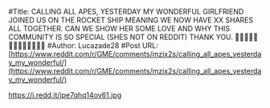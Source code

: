 #Title: CALLING ALL APES, YESTERDAY MY WONDERFUL GIRLFRIEND JOINED US ON THE ROCKET SHIP MEANING WE NOW HAVE XX SHARES ALL TOGETHER. CAN WE SHOW HER SOME LOVE AND WHY THIS COMMUNITY IS SO SPECIAL (SHES NOT ON REDDIT) THANK YOU. 🚀🚀🚀🚀🚀🚀🚀🚀🚀🚀🚀🚀🚀
#Author: Lucazade28
#Post URL: [https://www.reddit.com/r/GME/comments/mzix2s/calling_all_apes_yesterday_my_wonderful/](https://www.reddit.com/r/GME/comments/mzix2s/calling_all_apes_yesterday_my_wonderful/)


https://i.redd.it/jpe7qhq14ov61.jpg